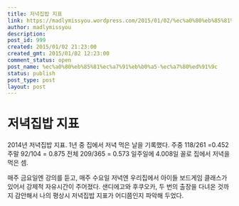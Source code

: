```yaml
---
title: 저녁집밥 지표
link: https://madlymissyou.wordpress.com/2015/01/02/%ec%a0%80%eb%85%81%ec%a7%91%eb%b0%a5-%ec%a7%80%ed%91%9c/
author: madlymissyou
description: 
post_id: 999
created: 2015/01/02 21:23:00
created_gmt: 2015/01/02 12:23:00
comment_status: open
post_name: %ec%a0%80%eb%85%81%ec%a7%91%eb%b0%a5-%ec%a7%80%ed%91%9c
status: publish
post_type: post
layout: post
---
```


# 저녁집밥 지표

2014년 저녁집밥 지표. 1년 중 집에서 저녁 먹은 날을 기록했다. 주중 118/261 =0.452 주말 92/104 = 0.875 전체 209/365 = 0.573 일주일에 4.008일 꼴로 집에서 저녁을 먹은 셈.

매주 금요일엔 강의를 듣고, 매주 수요일 저녁엔 우리집에서 아이들 보드게임 클래스가 있어서 강제적 자유시간이 주어졌다. 샌디에고와 후쿠오카, 두 번의 출장을 다녀온 것까지 감안해서 나의 평상시 저녁집밥 지표가 어디쯤인지 파악해 두었다.